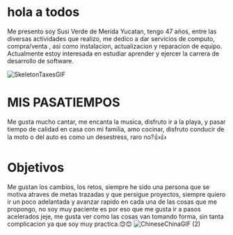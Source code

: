 # hola a todos
Me presento soy Susi Verde de Merida Yucatan, tengo 47 años, entre las diversas actividades que realizo, me dedico a dar servicios de computo, compra/venta , asi como instalacion, actualizacion y reparacion de equipo. Actualmente estoy  interesada en estudiar aprender y ejercer la carrera de desarrollo de software.

![SkeletonTaxesGIF](https://user-images.githubusercontent.com/123264589/216748802-ff977c68-0f72-4ee9-a6a1-2f7b30d61a13.gif)




# MIS PASATIEMPOS
Me gusta mucho cantar, me encanta la musica, disfruto ir a la playa, y pasar tiempo de calidad en casa con mi familia, amo cocinar, disfruto conducir de la moto o del auto es como un desestress, raro no?👍👍

# Objetivos
Me gustan los cambios, los retos, siempre he sido una persona que se motiva atraves de metas trazadas y que persigue proyectos, siempre quiero ir un poco adelantada y avanzar rapido en cada una de las cosas que me propongo,  no soy muy paciente es por eso que me gusta ir a pasos acelerados jeje, me gusta ver como las cosas van tomando forma, sin tanta complicacion ya que soy muy practica.😊😊
![ChineseChinaGIF (2)](https://user-images.githubusercontent.com/123264589/217729875-59d1e6e4-08f6-43da-849b-f548be099fef.gif)
 

